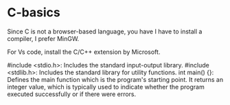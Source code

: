 
# C-basics

Since C is not a browser-based language, you have I have to install a compiler, I prefer MinGW.

For Vs code, install the C/C++ extension by Microsoft.

#include <stdio.h>: Includes the standard input-output library.
#include <stdlib.h>: Includes the standard library for utility functions.
int main() {}: Defines the main function which is the program's starting point. It returns an integer value, which is typically used to indicate whether the program executed successfully or if there were errors.

